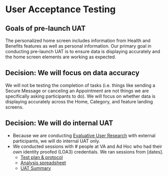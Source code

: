 # User Acceptance Testing

## Goals of pre-launch UAT
The personalized home screen includes information from Health and Benefits features as well as personal information. Our primary goal in conducting pre-launch UAT is to ensure data is displaying accurately and the home screen elements are working as expected. 

## Decision: We will focus on data accuracy 
We will not be testing the completion of tasks (i.e. things like sending a Secure Message or canceling an Appointment are not things we are specifically asking participants to do). We will focus on whether data is displaying accurately across the Home, Category, and feature landing screens. 

## Decision: We will do internal UAT
- Because we are conducting [Evaluative User Research](https://github.com/department-of-veterans-affairs/va.gov-team/tree/master/products/va-mobile-app/ux-research/personalized-homescreen/2024-04%20Personalized%20Home%20Screen%20-%20evaluative%20research) with external participants, we will do internal UAT only. 
- We conducted sessions with # people at VA and Ad Hoc who had their own identity proofed (LOA3) credentials. We ran sessions from [dates]. 
  - [Test plan & protocol](https://github.com/department-of-veterans-affairs/va.gov-team/blob/master/products/va-mobile-app/features/design-personalization/uat/test-plan-protocol.md)
  - [Analysis spreadsheet](https://docs.google.com/spreadsheets/d/1HSL0SJRwomx4dwDioufKgfQbYSpkYVZvO4F379H5GQw/edit#gid=831278958)
  - [UAT Summary]()

